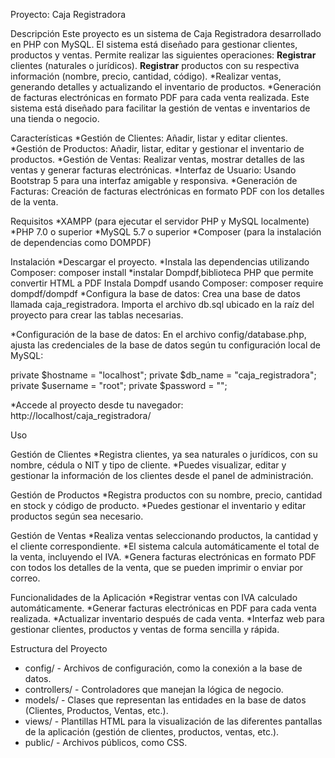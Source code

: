 Proyecto: Caja Registradora

Descripción
Este proyecto es un sistema de Caja Registradora desarrollado en PHP con MySQL. El sistema está diseñado para gestionar clientes, productos y ventas. Permite realizar las siguientes operaciones:
**Registrar** clientes (naturales o jurídicos).
**Registrar** productos con su respectiva información (nombre, precio, cantidad, código).
*Realizar ventas, generando detalles y actualizando el inventario de productos.
*Generación de facturas electrónicas en formato PDF para cada venta realizada.
Este sistema está diseñado para facilitar la gestión de ventas e inventarios de una tienda o negocio.

Características
*Gestión de Clientes: Añadir, listar y editar clientes.
*Gestión de Productos: Añadir, listar, editar y gestionar el inventario de productos.
*Gestión de Ventas: Realizar ventas, mostrar detalles de las ventas y generar facturas electrónicas.
*Interfaz de Usuario: Usando Bootstrap 5 para una interfaz amigable y responsiva.
*Generación de Facturas: Creación de facturas electrónicas en formato PDF con los detalles de la venta.

Requisitos
*XAMPP (para ejecutar el servidor PHP y MySQL localmente)
*PHP 7.0 o superior
*MySQL 5.7 o superior
*Composer (para la instalación de dependencias como DOMPDF)

Instalación
*Descargar el proyecto.
*Instala las dependencias utilizando Composer:
composer install
*instalar Dompdf,biblioteca PHP que permite convertir HTML a PDF
Instala Dompdf usando Composer: 
composer require dompdf/dompdf
*Configura la base de datos:
Crea una base de datos llamada caja_registradora.
Importa el archivo db.sql ubicado en la raíz del proyecto para crear las tablas necesarias.

*Configuración de la base de datos:
En el archivo config/database.php, ajusta las credenciales de la base de datos según tu configuración local de MySQL:

private $hostname = "localhost";
private $db_name = "caja_registradora";
private $username = "root";
private $password = "";

*Accede al proyecto desde tu navegador:
http://localhost/caja_registradora/

Uso

Gestión de Clientes
*Registra clientes, ya sea naturales o jurídicos, con su nombre, cédula o NIT y tipo de cliente.
*Puedes visualizar, editar y gestionar la información de los clientes desde el panel de administración.

Gestión de Productos
*Registra productos con su nombre, precio, cantidad en stock y código de producto.
*Puedes gestionar el inventario y editar productos según sea necesario.

Gestión de Ventas
*Realiza ventas seleccionando productos, la cantidad y el cliente correspondiente.
*El sistema calcula automáticamente el total de la venta, incluyendo el IVA.
*Genera facturas electrónicas en formato PDF con todos los detalles de la venta, que se pueden imprimir o enviar por correo.

Funcionalidades de la Aplicación
*Registrar ventas con IVA calculado automáticamente.
*Generar facturas electrónicas en PDF para cada venta realizada.
*Actualizar inventario después de cada venta.
*Interfaz web para gestionar clientes, productos y ventas de forma sencilla y rápida.

Estructura del Proyecto
* config/ - Archivos de configuración, como la conexión a la base de datos.
* controllers/ - Controladores que manejan la lógica de negocio.
* models/ - Clases que representan las entidades en la base de datos (Clientes, Productos, Ventas, etc.).
* views/ - Plantillas HTML para la visualización de las diferentes pantallas de la aplicación (gestión de clientes, productos, ventas, etc.).
* public/ - Archivos públicos, como CSS.
